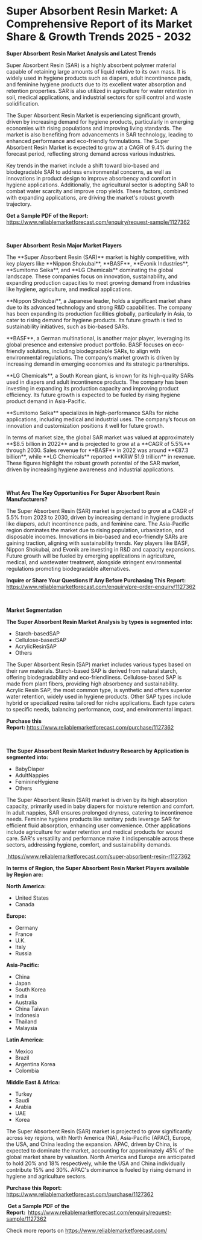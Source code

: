 <p><h1>Super Absorbent Resin Market: A Comprehensive Report of its Market Share & Growth Trends 2025 - 2032</h1></p><p><strong>Super Absorbent Resin Market Analysis and Latest Trends</strong></p>
<p><p>Super Absorbent Resin (SAR) is a highly absorbent polymer material capable of retaining large amounts of liquid relative to its own mass. It is widely used in hygiene products such as diapers, adult incontinence pads, and feminine hygiene products due to its excellent water absorption and retention properties. SAR is also utilized in agriculture for water retention in soil, medical applications, and industrial sectors for spill control and waste solidification.</p><p>The Super Absorbent Resin Market is experiencing significant growth, driven by increasing demand for hygiene products, particularly in emerging economies with rising populations and improving living standards. The market is also benefiting from advancements in SAR technology, leading to enhanced performance and eco-friendly formulations. The Super Absorbent Resin Market is expected to grow at a CAGR of 9.4% during the forecast period, reflecting strong demand across various industries.</p><p>Key trends in the market include a shift toward bio-based and biodegradable SAR to address environmental concerns, as well as innovations in product design to improve absorbency and comfort in hygiene applications. Additionally, the agricultural sector is adopting SAR to combat water scarcity and improve crop yields. These factors, combined with expanding applications, are driving the market's robust growth trajectory.</p></p>
<p><strong>Get a Sample PDF of the Report:&nbsp;</strong> <a href="https://www.reliablemarketforecast.com/enquiry/request-sample/1127362?utm_campaign=2171&utm_medium=2&utm_source=Github&utm_content=ia&utm_term=25012025&utm_id=super-absorbent-resin">https://www.reliablemarketforecast.com/enquiry/request-sample/1127362</a></p>
<p>&nbsp;</p>
<p><strong>Super Absorbent Resin Major Market Players</strong></p>
<p><p>The **Super Absorbent Resin (SAR)** market is highly competitive, with key players like **Nippon Shokubai**, **BASF**, **Evonik Industries**, **Sumitomo Seika**, and **LG Chemicals** dominating the global landscape. These companies focus on innovation, sustainability, and expanding production capacities to meet growing demand from industries like hygiene, agriculture, and medical applications.</p><p>**Nippon Shokubai**, a Japanese leader, holds a significant market share due to its advanced technology and strong R&D capabilities. The company has been expanding its production facilities globally, particularly in Asia, to cater to rising demand for hygiene products. Its future growth is tied to sustainability initiatives, such as bio-based SARs.</p><p>**BASF**, a German multinational, is another major player, leveraging its global presence and extensive product portfolio. BASF focuses on eco-friendly solutions, including biodegradable SARs, to align with environmental regulations. The company’s market growth is driven by increasing demand in emerging economies and its strategic partnerships.</p><p>**LG Chemicals**, a South Korean giant, is known for its high-quality SARs used in diapers and adult incontinence products. The company has been investing in expanding its production capacity and improving product efficiency. Its future growth is expected to be fueled by rising hygiene product demand in Asia-Pacific.</p><p>**Sumitomo Seika** specializes in high-performance SARs for niche applications, including medical and industrial uses. The company’s focus on innovation and customization positions it well for future growth.</p><p>In terms of market size, the global SAR market was valued at approximately **$8.5 billion in 2022** and is projected to grow at a **CAGR of 5.5%** through 2030. Sales revenue for **BASF** in 2022 was around **€87.3 billion**, while **LG Chemicals** reported **KRW 51.9 trillion** in revenue. These figures highlight the robust growth potential of the SAR market, driven by increasing hygiene awareness and industrial applications.</p></p>
<p>&nbsp;</p>
<p><strong>What Are The Key Opportunities For Super Absorbent Resin Manufacturers?</strong></p>
<p><p>The Super Absorbent Resin (SAR) market is projected to grow at a CAGR of 5.5% from 2023 to 2030, driven by increasing demand in hygiene products like diapers, adult incontinence pads, and feminine care. The Asia-Pacific region dominates the market due to rising population, urbanization, and disposable incomes. Innovations in bio-based and eco-friendly SARs are gaining traction, aligning with sustainability trends. Key players like BASF, Nippon Shokubai, and Evonik are investing in R&D and capacity expansions. Future growth will be fueled by emerging applications in agriculture, medical, and wastewater treatment, alongside stringent environmental regulations promoting biodegradable alternatives.</p></p>
<p><strong>Inquire or Share Your Questions If Any Before Purchasing This Report:</strong> <a href="https://www.reliablemarketforecast.com/enquiry/pre-order-enquiry/1127362?utm_campaign=2171&utm_medium=2&utm_source=Github&utm_content=ia&utm_term=25012025&utm_id=super-absorbent-resin">https://www.reliablemarketforecast.com/enquiry/pre-order-enquiry/1127362</a></p>
<p>&nbsp;</p>
<p><strong>Market Segmentation</strong></p>
<p><strong>The Super Absorbent Resin Market Analysis by types is segmented into:</strong></p>
<p><ul><li>Starch-basedSAP</li><li>Cellulose-basedSAP</li><li>AcrylicResinSAP</li><li>Others</li></ul></p>
<p><p>The Super Absorbent Resin (SAP) market includes various types based on their raw materials. Starch-based SAP is derived from natural starch, offering biodegradability and eco-friendliness. Cellulose-based SAP is made from plant fibers, providing high absorbency and sustainability. Acrylic Resin SAP, the most common type, is synthetic and offers superior water retention, widely used in hygiene products. Other SAP types include hybrid or specialized resins tailored for niche applications. Each type caters to specific needs, balancing performance, cost, and environmental impact.</p></p>
<p><strong>Purchase this Report:&nbsp;</strong><a href="https://www.reliablemarketforecast.com/purchase/1127362?utm_campaign=2171&utm_medium=2&utm_source=Github&utm_content=ia&utm_term=25012025&utm_id=super-absorbent-resin">https://www.reliablemarketforecast.com/purchase/1127362</a></p>
<p>&nbsp;</p>
<p><strong>The Super Absorbent Resin Market Industry Research by Application is segmented into:</strong></p>
<p><ul><li>BabyDiaper</li><li>AdultNappies</li><li>FeminineHygiene</li><li>Others</li></ul></p>
<p><p>The Super Absorbent Resin (SAR) market is driven by its high absorption capacity, primarily used in baby diapers for moisture retention and comfort. In adult nappies, SAR ensures prolonged dryness, catering to incontinence needs. Feminine hygiene products like sanitary pads leverage SAR for efficient fluid absorption, enhancing user convenience. Other applications include agriculture for water retention and medical products for wound care. SAR's versatility and performance make it indispensable across these sectors, addressing hygiene, comfort, and sustainability demands.</p></p>
<p><a href="https://www.reliablemarketforecast.com/super-absorbent-resin-r1127362?utm_campaign=2171&utm_medium=2&utm_source=Github&utm_content=ia&utm_term=25012025&utm_id=super-absorbent-resin">&nbsp;https://www.reliablemarketforecast.com/super-absorbent-resin-r1127362</a></p>
<p><strong>In terms of Region, the Super Absorbent Resin Market Players available by Region are:</strong></p>
<p>
    <p> <strong> North America: </strong>
        <ul>
            <li>United States</li>
            <li>Canada</li>
        </ul>
        </p> 
    <p> <strong> Europe: </strong>
        <ul>
            <li>Germany</li>
            <li>France</li>
            <li>U.K.</li>
            <li>Italy</li>
            <li>Russia</li>
        </ul>
        </p> 
    <p> <strong> Asia-Pacific: </strong>
        <ul>
            <li>China</li>
            <li>Japan</li>
            <li>South Korea</li>
            <li>India</li>
            <li>Australia</li>
            <li>China Taiwan</li>
            <li>Indonesia</li>
            <li>Thailand</li>
            <li>Malaysia</li>
        </ul>
        </p> 
    <p> <strong> Latin America: </strong>
        <ul>
            <li>Mexico</li>
            <li>Brazil</li>
            <li>Argentina Korea</li>
            <li>Colombia</li>
        </ul>
        </p> 
    <p> <strong> Middle East & Africa: </strong>
        <ul>
            <li>Turkey</li>
            <li>Saudi</li>
            <li>Arabia</li>
            <li>UAE</li>
            <li>Korea</li>
        </ul>
    </p>
    </p>
<p><p>The Super Absorbent Resin (SAR) market is projected to grow significantly across key regions, with North America (NA), Asia-Pacific (APAC), Europe, the USA, and China leading the expansion. APAC, driven by China, is expected to dominate the market, accounting for approximately 45% of the global market share by valuation. North America and Europe are anticipated to hold 20% and 18% respectively, while the USA and China individually contribute 15% and 30%. APAC's dominance is fueled by rising demand in hygiene and agriculture sectors.</p></p>
<p><strong>Purchase this Report: </strong><a href="https://www.reliablemarketforecast.com/purchase/1127362?utm_campaign=2171&utm_medium=2&utm_source=Github&utm_content=ia&utm_term=25012025&utm_id=super-absorbent-resin">https://www.reliablemarketforecast.com/purchase/1127362</a></p>
<p>&nbsp;<strong>Get a Sample PDF of the Report:&nbsp;&nbsp;</strong><a href="https://www.reliablemarketforecast.com/enquiry/request-sample/1127362?utm_campaign=2171&utm_medium=2&utm_source=Github&utm_content=ia&utm_term=25012025&utm_id=super-absorbent-resin">https://www.reliablemarketforecast.com/enquiry/request-sample/1127362</a></p>
<p><strong></strong></p>
<p>Check more reports on <a href="https://www.reliablemarketforecast.com/?utm_campaign=2171&utm_medium=2&utm_source=Github&utm_content=ia&utm_term=25012025&utm_id=super-absorbent-resin">https://www.reliablemarketforecast.com/</a></p>